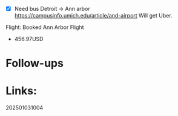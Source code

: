 - [x] Need bus Detroit -> Ann arbor 
	 https://campusinfo.umich.edu/article/and-airport
Will get Uber.

Flight: Booked Ann Arbor Flight
- 456.97USD


# Follow-ups


# Links: 



202501031004

